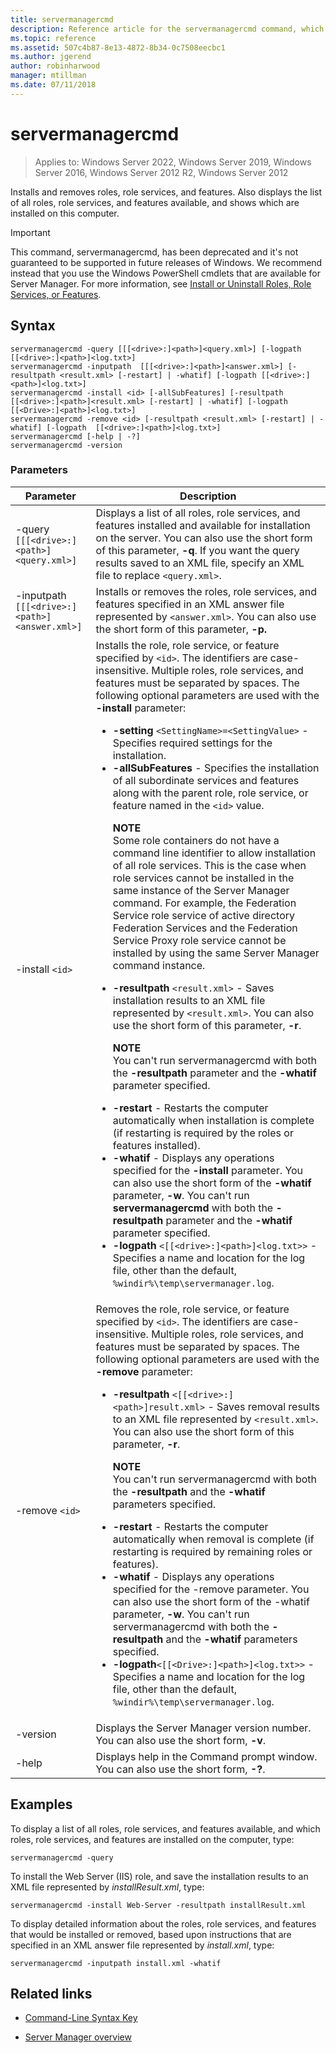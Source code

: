 ```yaml
---
title: servermanagercmd
description: Reference article for the servermanagercmd command, which installs and removes roles, role services, and features.
ms.topic: reference
ms.assetid: 507c4b87-8e13-4872-8b34-0c7508eecbc1
ms.author: jgerend
author: robinharwood
manager: mtillman
ms.date: 07/11/2018
---
```


# servermanagercmd

>Applies to: Windows Server 2022, Windows Server 2019, Windows Server 2016, Windows Server 2012 R2, Windows Server 2012

Installs and removes roles, role services, and features. Also displays the list of all roles, role services, and features available, and shows which are installed on this computer.

> [!IMPORTANT]
> This command, servermanagercmd, has been deprecated and it's not guaranteed to be supported in future releases of Windows. We recommend instead that you use the Windows PowerShell cmdlets that are available for Server Manager. For more information, see [Install or Uninstall Roles, Role Services, or Features](/windows-server/administration/server-manager/install-or-uninstall-roles-role-services-or-features).

## Syntax

```
servermanagercmd -query [[[<drive>:]<path>]<query.xml>] [-logpath [[<drive>:]<path>]<log.txt>]
servermanagercmd -inputpath  [[[<drive>:]<path>]<answer.xml>] [-resultpath <result.xml> [-restart] | -whatif] [-logpath [[<drive>:]<path>]<log.txt>]
servermanagercmd -install <id> [-allSubFeatures] [-resultpath [[<drive>:]<path>]<result.xml> [-restart] | -whatif] [-logpath [[<Drive>:]<path>]<log.txt>]
servermanagercmd -remove <id> [-resultpath <result.xml> [-restart] | -whatif] [-logpath  [[<drive>:]<path>]<log.txt>]
servermanagercmd [-help | -?]
servermanagercmd -version
```

### Parameters

| Parameter | Description |
|--|--|
| -query `[[[<drive>:]<path>]<query.xml>]` | Displays a list of all roles, role services, and features installed and available for installation on the server. You can also use the short form of this parameter, **-q**. If you want the query results saved to an XML file, specify an XML file to replace `<query.xml>`. |
| -inputpath  `[[[<drive>:]<path>]<answer.xml>]` | Installs or removes the roles, role services, and features specified in an XML answer file represented by `<answer.xml>`. You can also use the short form of this parameter, **-p.** |
| -install `<id>` | Installs the role, role service, or feature specified by `<id>`. The identifiers are case-insensitive. Multiple roles, role services, and features must be separated by spaces. The following optional parameters are used with the **-install** parameter:<ul><li>**-setting** `<SettingName>=<SettingValue>` - Specifies required settings for the installation.</li><li>**-allSubFeatures** - Specifies the installation of all subordinate services and features along with the parent role, role service, or feature named in the `<id>` value.<p>**NOTE**<br>Some role containers do not have a command line identifier to allow installation of all role services. This is the case when role services cannot be installed in the same instance of the Server Manager command. For example, the Federation Service role service of active directory Federation Services and the Federation Service Proxy role service cannot be installed by using the same Server Manager command instance.</li><li>**-resultpath** `<result.xml>` - Saves installation results to an XML file represented by `<result.xml>`. You can also use the short form of this parameter, **-r**.<p>**NOTE**<br>You can't run servermanagercmd with both the **-resultpath** parameter and the **-whatif** parameter specified.</li><li>**-restart** - Restarts the computer automatically when installation is complete (if restarting is required by the roles or features installed).</li><li>**-whatif** - Displays any operations specified for the **-install** parameter. You can also use the short form of the **-whatif** parameter, **-w**. You can't run **servermanagercmd** with both the **-resultpath** parameter and the **-whatif** parameter specified.</li><li>**-logpath** `<[[<drive>:]<path>]<log.txt>>` - Specifies a name and location for the log file, other than the default, `%windir%\temp\servermanager.log`.</li></ul> |
| -remove `<id>` | Removes the role, role service, or feature specified by `<id>`. The identifiers are case-insensitive. Multiple roles, role services, and features must be separated by spaces. The following optional parameters are used with the **-remove** parameter:<ul><li>**-resultpath** `<[[<drive>:]<path>]result.xml>` - Saves removal results to an XML file represented by `<result.xml>`. You can also use the short form of this parameter, **-r**.<p>**NOTE**<br>You can't run servermanagercmd with both the **-resultpath** and the **-whatif** parameters specified.</li><li>**-restart** - Restarts the computer automatically when removal is complete (if restarting is required by remaining roles or features).</li><li>**-whatif** - Displays any operations specified for the -remove parameter. You can also use the short form of the -whatif parameter, **-w**. You can't run servermanagercmd with both the **-resultpath** and the **-whatif** parameters specified.</li><li>**-logpath**`<[[<Drive>:]<path>]<log.txt>>` - Specifies a name and location for the log file, other than the default, `%windir%\temp\servermanager.log`.</li></ul> |
| -version | Displays the Server Manager version number. You can also use the short form, **-v**. |
| -help | Displays help in the Command prompt window. You can also use the short form, **-?**. |

## Examples

To display a list of all roles, role services, and features available, and which roles, role services, and features are installed on the computer, type:

```
servermanagercmd -query
```

To install the Web Server (IIS) role, and save the installation results to an XML file represented by *installResult.xml*, type:

```
servermanagercmd -install Web-Server -resultpath installResult.xml
```

To display detailed information about the roles, role services, and features that would be installed or removed, based upon instructions that are specified in an XML answer file represented by *install.xml*, type:

```
servermanagercmd -inputpath install.xml -whatif
```

## Related links

- [Command-Line Syntax Key](command-line-syntax-key.md)

- [Server Manager overview](/windows-server/administration/server-manager/server-manager)
